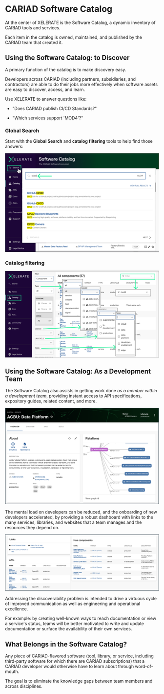 # CARIAD Software Catalog

At the center of XELERATE is the Software Catalog, a dynamic inventory of CARIAD tools and services. 

Each item in the catalog is owned, maintained, and published by the CARIAD team that created it.


## Using the Software Catalog: to Discover

A primary function of the catalog is to make discovery easy. 

Developers across CARIAD (including partners, subsidiaries, and contractors) are able to do their jobs more effectively when software assets are easy to discover, access, and learn. 

Use XELERATE to answer questions like:

- "Does CARIAD publish CI/CD Standards?"

- "Which services support 'MOD4'?"

### Global Search

Start with the **Global Search** and **catalog filtering** tools to help find those answers:

![Global Search](./img/catalog-search.png)

### Catalog filtering

![Catalog Filters](./img/catalog-filters.png)


## Using the Software Catalog: As a Development Team

The Software Catalog also assists in getting work done *as a member within a development team*, providing instant access to API specifications, expository guides, related content, and more.

![Dashboard 01](./img/catalog-dashboard-01c.png)

The mental load on developers can be reduced, and the onboarding of new developers accelerated, by providing a robust dashboard with links to the many services, libraries, and websites that a team manages and the resources they depend on. 

![Dashboard 02](./img/catalog-dashboard-02.png)

Addressing the discoverability problem is intended to drive a virtuous cycle of improved communication as well as engineering and operational excellence. 

For example: by creating well-known ways to reach documentation or view a service's status, teams will be better motivated to write and update documentation or surface the availability of their own services.


## What Belongs in the Software Catalog?

Any piece of CARIAD-flavored software (tool, library, or service, including third-party software for which there are CARIAD subscriptions) that a CARIAD developer would otherwise have to learn about through word-of-mouth.

The goal is to eliminate the knowledge gaps between team members and across disciplines.
